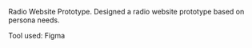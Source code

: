 Radio Website Prototype.
Designed a radio website prototype based on persona needs.

Tool used: Figma
